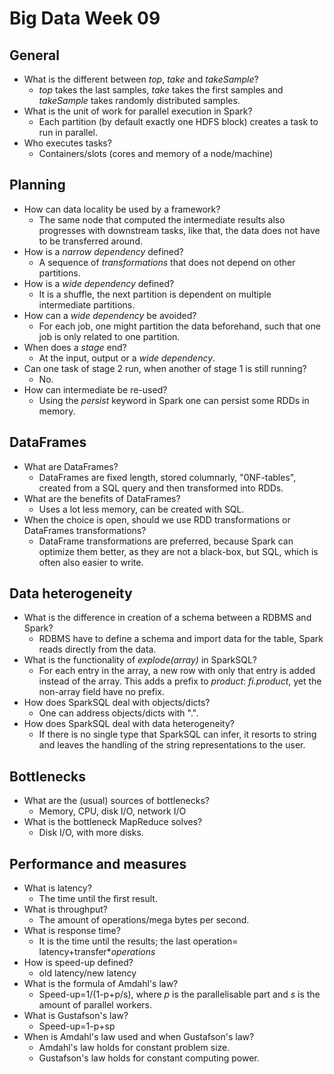 # Big Data Week 09
## General
- What is the different between *top*, *take* and *takeSample*?
	- *top* takes the last samples, *take* takes the first samples and *takeSample* takes randomly distributed samples.
- What is the unit of work for parallel execution in Spark?
	- Each partition (by default exactly one HDFS block) creates a task to run in parallel.
- Who executes tasks?
	- Containers/slots (cores and memory of a node/machine)
## Planning
- How can data locality be used by a framework?
	- The same node that computed the intermediate results also progresses with downstream tasks, like that, the data does not have to be transferred around.
- How is a *narrow dependency* defined?
	- A sequence of *transformations* that does not depend on other partitions.
- How is a *wide dependency* defined?
	- It is a shuffle, the next partition is dependent on multiple intermediate partitions.
- How can a *wide dependency* be avoided?
	- For each job, one might partition the data beforehand, such that one job is only related to one partition.
- When does a *stage* end?
	- At the input, output or a *wide dependency*.
- Can one task of stage 2 run, when another of stage 1 is still running?
	- No.
- How can intermediate be re-used?
	- Using the *persist* keyword in Spark one can persist some RDDs in memory.
## DataFrames
- What are DataFrames?
	- DataFrames are fixed length, stored columnarly, "0NF-tables", created from a SQL query and then transformed into RDDs. 
- What are the benefits of DataFrames?
	- Uses a lot less memory, can be created with SQL.
- When the choice is open, should we use RDD transformations or DataFrames transformations?
	- DataFrame transformations are preferred, because Spark can optimize them better, as they are not a black-box, but SQL, which is often also easier to write.
## Data heterogeneity
- What is the difference in creation of a schema between a RDBMS and Spark?
	- RDBMS have to define a schema and import data for the table, Spark reads directly from the data.
- What is the functionality of *explode(array)* in SparkSQL?
	- For each entry in the array, a new row with only that entry is added instead of the array. This adds a prefix to *product*: *fi.product*, yet the non-array field have no prefix. 
- How does SparkSQL deal with objects/dicts?
	- One can address objects/dicts with ".".
- How does SparkSQL deal with data heterogeneity?
	- If there is no single type that SparkSQL can infer, it resorts to string and leaves the handling of the string representations to the user.
## Bottlenecks
- What are the (usual) sources of bottlenecks?
	- Memory, CPU, disk I/O, network I/O
- What is the bottleneck MapReduce solves?
	- Disk I/O, with more disks.
## Performance and measures
- What is latency?
	- The time until the first result.
- What is throughput?
	- The amount of operations/mega bytes per second.
- What is response time?
	- It is the time until the results; the last operation= latency+transfer\**operations*
- How is speed-up defined?
	- old latency/new latency
- What is the formula of Amdahl's law?
	- Speed-up=1/(1-p+p/s), where *p* is the parallelisable part and *s* is the amount of parallel workers.
- What is Gustafson's law?
	- Speed-up=1-p+sp
- When is Amdahl's law used and when Gustafson's law?
	- Amdahl's law holds for constant problem size.
	- Gustafson's law holds for constant computing power.